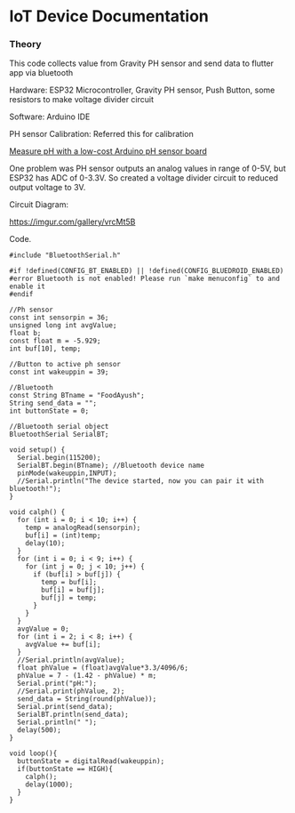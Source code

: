 # IoT Device Documentation

### Theory

This code collects value from Gravity PH sensor and send data to flutter app via bluetooth

Hardware: ESP32 Microcontroller, Gravity PH sensor, Push Button, some resistors to make voltage divider circuit

Software: Arduino IDE

PH sensor Calibration: Referred this for calibration 

[Measure pH with a low-cost Arduino pH sensor board](https://www.e-tinkers.com/2019/11/measure-ph-with-a-low-cost-arduino-ph-sensor-board/)

One problem was PH sensor outputs an analog values in range of 0-5V, but ESP32 has ADC of 0-3.3V. So created a voltage divider circuit to reduced output voltage to 3V. 

Circuit Diagram:

https://imgur.com/gallery/vrcMt5B

Code. 

```arduino
#include "BluetoothSerial.h"

#if !defined(CONFIG_BT_ENABLED) || !defined(CONFIG_BLUEDROID_ENABLED)
#error Bluetooth is not enabled! Please run `make menuconfig` to and enable it
#endif

//Ph sensor 
const int sensorpin = 36;
unsigned long int avgValue;
float b;
const float m = -5.929;
int buf[10], temp;

//Button to active ph sensor
const int wakeuppin = 39;

//Bluetooth
const String BTname = "FoodAyush";
String send_data = "";
int buttonState = 0; 

//Bluetooth serial object
BluetoothSerial SerialBT;

void setup() {
  Serial.begin(115200);
  SerialBT.begin(BTname); //Bluetooth device name
  pinMode(wakeuppin,INPUT);
  //Serial.println("The device started, now you can pair it with bluetooth!");
}

void calph() {
  for (int i = 0; i < 10; i++) {
    temp = analogRead(sensorpin);
    buf[i] = (int)temp;
    delay(10);
  }
  for (int i = 0; i < 9; i++) {
    for (int j = 0; j < 10; j++) {
      if (buf[i] > buf[j]) {
        temp = buf[i];
        buf[i] = buf[j];
        buf[j] = temp;
      }
    }
  }
  avgValue = 0;
  for (int i = 2; i < 8; i++) {
    avgValue += buf[i];
  }
  //Serial.println(avgValue);
  float phValue = (float)avgValue*3.3/4096/6;
  phValue = 7 - (1.42 - phValue) * m;
  Serial.print("pH:");
  //Serial.print(phValue, 2);
  send_data = String(round(phValue));
  Serial.print(send_data);
  SerialBT.println(send_data);
  Serial.println(" ");
  delay(500);
}

void loop(){
  buttonState = digitalRead(wakeuppin);
  if(buttonState == HIGH){
    calph();
    delay(1000);
  }
}
```
